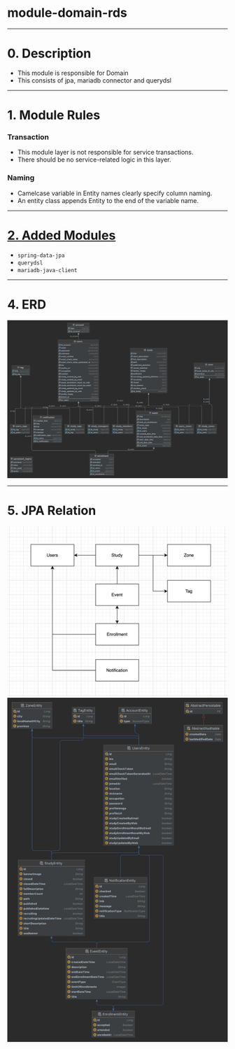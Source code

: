 # module-domain-rds

---

# 0. Description

- This module is responsible for Domain
- This consists of jpa, mariadb connector and querydsl

---

# 1. Module Rules

### Transaction

- This module layer is not responsible for service transactions.
- There should be no service-related logic in this layer.

### Naming

- Camelcase variable in Entity names clearly specify column naming.
- An entity class appends Entity to the end of the variable name.

---

# [2. Added Modules](./build.gradle)

- `spring-data-jpa`
- `querydsl`
- `mariadb-java-client`

---

# 4. ERD

![erd](./docs/erd.png)

---

# 5. JPA Relation

![Entity modeling datagram](./docs/domain.png)
![erd](./docs/entity-modeling.png)
